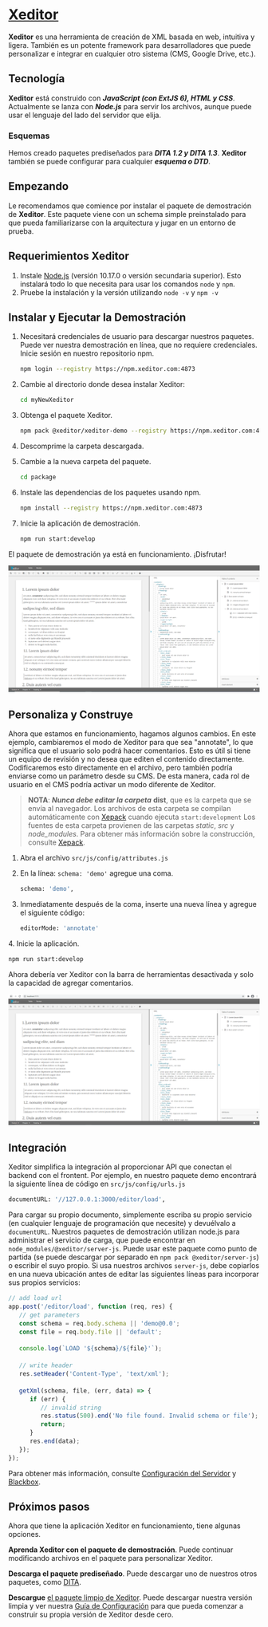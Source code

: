 # [Xeditor](https://documentation.xeditor.com/)

**Xeditor** es una herramienta de creación de XML basada en web, intuitiva y ligera. También es un potente framework para desarrolladores que puede personalizar e integrar en cualquier otro sistema (CMS, Google Drive, etc.).

## Tecnología

**Xeditor** está construido con ***JavaScript (con ExtJS 6), HTML y CSS***. Actualmente se lanza con ***Node.js*** para servir los archivos, aunque puede usar el lenguaje del lado del servidor que elija.

### Esquemas

Hemos creado paquetes prediseñados para ***DITA 1.2 y DITA 1.3***. **Xeditor** también se puede configurar para cualquier ***esquema o DTD***.

## Empezando

Le recomendamos que comience por instalar el paquete de demostración de **Xeditor**. Este paquete viene con un schema simple preinstalado para que pueda familiarizarse con la arquitectura y jugar en un entorno de prueba.

## Requerimientos Xeditor

1. Instale [Node.js](https://nodejs.org/en/) (versión 10.17.0 o versión secundaria superior). Esto instalará todo lo que necesita para usar los comandos `node` y `npm`.
2. Pruebe la instalación y la versión utilizando `node -v` y `npm -v`

## Instalar y Ejecutar la Demostración

1. Necesitará credenciales de usuario para descargar nuestros paquetes. Puede ver nuestra demostración en línea, que no requiere credenciales.
   Inicie sesión en nuestro repositorio npm.
   ```sh
   npm login --registry https://npm.xeditor.com:4873
   ```

2. Cambie al directorio donde desea instalar Xeditor:
   ```sh
   cd myNewXeditor
   ```

3. Obtenga el paquete Xeditor.
   ```sh
   npm pack @xeditor/xeditor-demo --registry https://npm.xeditor.com:4873
   ```
   
4. Descomprime la carpeta descargada.

5. Cambie a la nueva carpeta del paquete.
   ```sh
   cd package
   ```
   
6. Instale las dependencias de los paquetes usando npm.
   ```sh
   npm install --registry https://npm.xeditor.com:4873
   ```
   
7. Inicie la aplicación de demostración.
   ```sh
   npm run start:develop
   ```
   
El paquete de demostración ya está en funcionamiento. ¡Disfrutar!

![1-1](https://github.com/adolfodelarosades/XML/blob/main/temarios/100_Xeditor/images/1-1.PNG)


## Personaliza y Construye

Ahora que estamos en funcionamiento, hagamos algunos cambios. En este ejemplo, cambiaremos el modo de Xeditor para que sea "annotate", lo que significa que el usuario solo podrá hacer comentarios. Esto es útil si tiene un equipo de revisión y no desea que editen el contenido directamente. Codificaremos esto directamente en el archivo, pero también podría enviarse como un parámetro desde su CMS. De esta manera, cada rol de usuario en el CMS podría activar un modo diferente de Xeditor.

> **NOTA**: ***Nunca debe editar la carpeta*** **dist**, que es la carpeta que se envía al navegador. Los archivos de esta carpeta se compilan automáticamente con [Xepack](https://documentation.xeditor.com/topics/tools/xepack/xepack/) cuando ejecuta `start:development` Los fuentes de esta carpeta provienen de las carpetas *static*, *src* y *node_modules*. Para obtener más información sobre la construcción, consulte [Xepack](https://documentation.xeditor.com/topics/tools/xepack/xepack/).

1. Abra el archivo `src/js/config/attributes.js`
2. En la línea: `schema: 'demo'` agregue una coma.
   ```sh
   schema: 'demo',
   ```

3. Inmediatamente después de la coma, inserte una nueva línea y agregue el siguiente código:
   ```sh
   editorMode: 'annotate'
   ```

4. Inicie la aplicación.
   ```sh
   npm run start:develop
   ```

Ahora debería ver Xeditor con la barra de herramientas desactivada y solo la capacidad de agregar comentarios.

![1-2](https://github.com/adolfodelarosades/XML/blob/main/temarios/100_Xeditor/images/1-2.PNG)

## Integración

Xeditor simplifica la integración al proporcionar API que conectan el backend con el frontent. Por ejemplo, en nuestro paquete demo encontrará la siguiente línea de código en `src/js/config/urls.js`

```sh
documentURL: '//127.0.0.1:3000/editor/load',
```

Para cargar su propio documento, simplemente escriba su propio servicio (en cualquier lenguaje de programación que necesite) y devuélvalo a `documentURL`. Nuestros paquetes de demostración utilizan node.js para administrar el servicio de carga, que puede encontrar en `node_modules/@xeditor/server-js`. Puede usar este paquete como punto de partida (se puede descargar por separado en `npm pack @xeditor/server-js`) o escribir el suyo propio. Si usa nuestros archivos `server-js`, debe copiarlos en una nueva ubicación antes de editar las siguientes líneas para incorporar sus propios servicios:

```js
// add load url
app.post('/editor/load', function (req, res) {
   // get parameters
   const schema = req.body.schema || 'demo@0.0';
   const file = req.body.file || 'default';

   console.log(`LOAD '${schema}/${file}'`);

   // write header
   res.setHeader('Content-Type', 'text/xml');

   getXml(schema, file, (err, data) => {
      if (err) {
         // invalid string
         res.status(500).end('No file found. Invalid schema or file');
         return;
      }
      res.end(data);
   });
}); 
```

Para obtener más información, consulte [Configuración del Servidor](https://documentation.xeditor.com/topics/core/server_setup/) y [Blackbox](https://documentation.xeditor.com/topics/core/blackbox_description/).

## Próximos pasos

Ahora que tiene la aplicación Xeditor en funcionamiento, tiene algunas opciones.

**Aprenda Xeditor con el paquete de demostración**. Puede continuar modificando archivos en el paquete para personalizar Xeditor.

**Descarga el paquete prediseñado**. Puede descargar uno de nuestros otros paquetes, como [DITA](https://documentation.xeditor.com/dita/).

**Descargue** [el paquete limpio de Xeditor](https://documentation.xeditor.com/topics/core/configuration/). Puede descargar nuestra versión limpia y ver nuestra [Guía de Configuración](https://documentation.xeditor.com/topics/core/configuration/) para que pueda comenzar a construir su propia versión de Xeditor desde cero.
